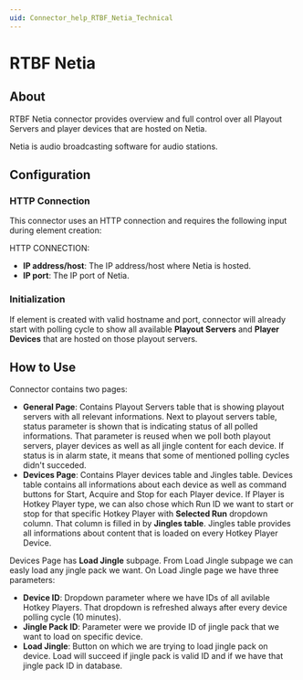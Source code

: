 ```yaml
---
uid: Connector_help_RTBF_Netia_Technical
---
```


# RTBF Netia

## About

RTBF Netia connector provides overview and full control over all Playout Servers and player devices that are hosted on Netia.

Netia is audio broadcasting software for audio stations.

## Configuration

### HTTP Connection

This connector uses an HTTP connection and requires the following input during element creation:

HTTP CONNECTION:

- **IP address/host**: The IP address/host where Netia is hosted.
- **IP port**: The IP port of Netia.

### Initialization

If element is created with valid hostname and port, connector will already start with polling cycle to show all available **Playout Servers** and **Player Devices** that are hosted on those playout servers.

## How to Use

Connector contains two pages:
- **General Page**: Contains Playout Servers table that is showing playout servers with all relevant informations. Next to playout servers table, status parameter is shown that is indicating status of all polled informations. That parameter is reused when we poll both playout servers, player devices as well as all jingle content for each device. If status is in alarm state, it means that some of mentioned polling cycles didn't succeded.
- **Devices Page**: Contains Player devices table and Jingles table. Devices table contains all informations about each device as well as command buttons for Start, Acquire and Stop for each Player device. If Player is Hotkey Player type, we can also chose which Run ID we want to start or stop for that specific Hotkey Player with **Selected Run** dropdown column. That column is filled in by **Jingles table**. Jingles table provides all informations about content that is loaded on every Hotkey Player Device.

Devices Page has **Load Jingle** subpage. From Load Jingle subpage we can easly load any jingle pack we want. On Load Jingle page we have three parameters:
- **Device ID**: Dropdown parameter where we have IDs of all avilable Hotkey Players. That dropdown is refreshed always after every device polling cycle (10 minutes).
- **Jingle Pack ID**: Parameter were we provide ID of jingle pack that we want to load on specific device.
- **Load Jingle**: Button on which we are trying to load jingle pack on device. Load will succeed if jingle pack is valid ID and if we have that jingle pack ID in database. 